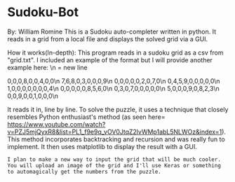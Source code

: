 # Sudoku-Bot
By: William Romine
This is a Sudoku auto-completer written in python. It reads in a grid from a local file and displays the solved grid via a GUI.

How it works(In-depth):
  This program reads in a sudoku grid as a csv from "grid.txt". I included an example of the format but I will provide another example here:
  \n = new line
  
0,0,0,8,0,0,4,0,0\n
7,6,8,0,3,0,0,0,9\n
0,0,0,0,0,2,0,7,0\n
0,4,5,9,0,0,0,0,0\n
1,0,0,0,0,0,0,0,4\n
0,0,0,0,0,8,5,6,0\n
0,3,0,7,0,0,0,0,0\n
5,0,0,0,9,0,8,2,3\n
0,0,9,0,0,1,0,0,0\n

  It reads it in, line by line. To solve the puzzle, it uses a technique that closely resembles Python enthusiast's method (as seen here= https://www.youtube.com/watch?v=PZJ5mjQyxR8&list=PL1_f9e9q_vOV0JtqZ2lvWMp1abL5NLWOz&index=1). This method incorporates backtracking and recursion and was really fun to implement. It then uses matplotlib to display the result with a GUI.
    
    I plan to make a new way to input the grid that will be much cooler. You will upload an image of the grid and I'll use Keras or something to automagically get the numbers from the puzzle.
